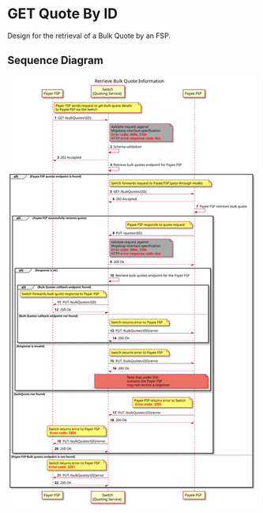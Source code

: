 # GET Quote By ID

Design for the retrieval of a Bulk Quote by an FSP.

## Sequence Diagram

![](./assets/diagrams/sequence/seq-get-bulk-quotes-2.1.0.svg)

